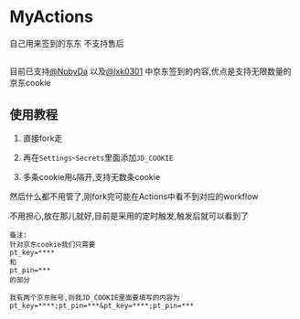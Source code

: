 # MyActions
自己用来签到的东东 不支持售后

##
目前已支持[@NobyDa](https://github.com/NobyDa) 以及[@lxk0301](https://github.com/lxk0301) 中京东签到的内容,优点是支持无限数量的京东cookie

## 使用教程

1. 直接fork走

2. 再在`Settings`-`Secrets`里面添加`JD_COOKIE`

3. 多条cookie用`&`隔开,支持无数条cookie

然后什么都不用管了,刚fork完可能在Actions中看不到对应的workflow

不用担心,放在那儿就好,目前是采用的定时触发,触发后就可以看到了



```
备注:
针对京东cookie我们只需要
pt_key=****
和
pt_pin=***
的部分

我有两个京东账号,则我JD_COOKIE里面要填写的内容为
pt_key=****;pt_pin=***&pt_key=****;pt_pin=***
```
